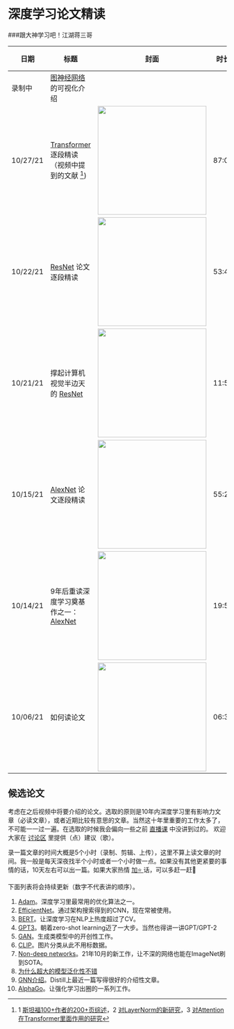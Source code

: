 # 深度学习论文精读
###跟大神学习吧！江湖蒋三哥

| 日期 | 标题 | 封面 | 时长 | 视频（4K） |
| -- | -- | -- | -- | -- |
| 录制中 | [图神经网络](https://distill.pub/2021/gnn-intro/) 的可视化介绍 ||||
| 10/27/21 | [Transformer](https://arxiv.org/abs/1706.03762) 逐段精读<br> （视频中提到的文献 [^transformer]) |<img src="imgs/transformer.jpg" width="250px"/> | 87:05 |[B站](https://www.bilibili.com/video/BV1pu411o7BE/), [知乎](https://www.zhihu.com/zvideo/1437034536677404672), [YouTube](https://youtu.be/nzqlFIcCSWQ)|
| 10/22/21 | [ResNet](https://arxiv.org/abs/1512.03385) 论文逐段精读 | <img src="imgs/resnet-2.jpg" width="250px"/> | 53:46 | [B站](https://www.bilibili.com/video/BV1P3411y7nn/), [知乎](https://www.zhihu.com/zvideo/1434795406001180672), [YouTube](https://www.youtube.com/watch?v=pWMnzCX4cwQ) |
| 10/21/21 | 撑起计算机视觉半边天的 [ResNet](https://arxiv.org/abs/1512.03385) | <img src="imgs/resnet-1.jpg" width="250px"/> | 11:50 | [B站](https://www.bilibili.com/video/BV1Fb4y1h73E/), [知乎](https://www.zhihu.com/zvideo/1434787226101751808), [YouTube](https://www.youtube.com/watch?v=NnSldWhSqvY) |
| 10/15/21 | [AlexNet](https://papers.nips.cc/paper/2012/file/c399862d3b9d6b76c8436e924a68c45b-Paper.pdf) 论文逐段精读 | <img src="imgs/alexnet-2.jpg" width="250px"/> | 55:21 | [B站](https://www.bilibili.com/video/BV1hq4y157t1/), [知乎](https://www.zhihu.com/zvideo/1432354207483871232), [YouTube](https://www.youtube.com/watch?v=zjnxu8KUYKA) |
| 10/14/21 | 9年后重读深度学习奠基作之一：[AlexNet](https://papers.nips.cc/paper/2012/file/c399862d3b9d6b76c8436e924a68c45b-Paper.pdf) | <img src="imgs/alexnet-1.jpg" width="250px"/> | 19:59 | [B站](https://www.bilibili.com/video/BV1ih411J7Kz/), [知乎](https://www.zhihu.com/zvideo/1432155856322920448), [YouTube](https://www.youtube.com/watch?v=vdYH0fE6thY) |
| 10/06/21 | 如何读论文 | <img src="imgs/read-paper.jpg" width="250px"/> | 06:39 | [B站](https://www.bilibili.com/video/BV1H44y1t75x/), [知乎](https://www.zhihu.com/zvideo/1428973951632969728), [YouTube](https://www.youtube.com/watch?v=txjl_Q4jCyQ&list=PLFXJ6jwg0qW-7UM8iUTj3qKqdhbQULP5I&index=1) |


[^transformer]: 1 [斯坦福100+作者的200+页综述](https://arxiv.org/abs/2108.07258)，2 [对LayerNorm的新研究](https://arxiv.org/pdf/1911.07013.pdf)，3 [对Attention在Transformer里面作用的研究](https://arxiv.org/abs/2103.03404)

## 候选论文

考虑在之后视频中将要介绍的论文。选取的原则是10年内深度学习里有影响力文章（必读文章），或者近期比较有意思的文章。当然这十年里重要的工作太多了，不可能一一过一遍。在选取的时候我会偏向一些之前 [直播课](https://c.d2l.ai/zh-v2/) 中没讲到过的。 欢迎大家在 [讨论区](https://github.com/mli/paper-reading/discussions) 里提供（点）建议（歌）。

录一篇文章的时间大概是5个小时（录制、剪辑、上传），这里不算上读文章的时间。我一般是每天深夜找半个小时或者一个小时做一点。如果没有其他更紧要的事情的话，10天左右可以出一篇。如果大家热情 [加⭐ ](https://github.com/mli/paper-reading/stargazers) 话，可以多赶一赶🤣

下面列表将会持续更新（数字不代表讲的顺序）。

1. [Adam](https://arxiv.org/abs/1412.6980)。深度学习里最常用的优化算法之一。
3. [EfficientNet](https://arxiv.org/abs/1905.11946)。通过架构搜索得到的CNN，现在常被使用。
4. [BERT](https://arxiv.org/abs/1810.04805)。让深度学习在NLP上热度超过了CV。
5. [GPT3](https://arxiv.org/abs/2005.14165)。朝着zero-shot learning迈了一大步。当然也得讲一讲GPT/GPT-2
6. [GAN](https://arxiv.org/abs/1406.2661)。生成类模型中的开创性工作。
7. [CLIP](https://openai.com/blog/clip/)。图片分类从此不用标数据。
8. [Non-deep networks](https://arxiv.org/pdf/2110.07641.pdf)。21年10月的新工作，让不深的网络也能在ImageNet刷到SOTA。
9. [为什么超大的模型泛化性不错](https://cacm.acm.org/magazines/2021/3/250713-understanding-deep-learning-still-requires-rethinking-generalization/fulltext)
10. [GNN介绍](https://distill.pub/2021/gnn-intro/)。Distill上最近一篇写得很好的介绍性文章。
11. [AlphaGo](https://deepmind.com/research/case-studies/alphago-the-story-so-far)。让强化学习出圈的一系列工作。

